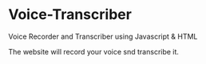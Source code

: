 # Voice-Transcriber
Voice Recorder and Transcriber using Javascript &amp; HTML

The website will record your voice snd transcribe it.